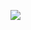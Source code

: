 ![](https://www.nta.go.jp/tmp/93067982-88e9-4f80-901a-7c26c37c5550/images/61856769f16da8c01bd778ad2e3b73c360696864805d0db19c3e17253fa28f41.jpg)
